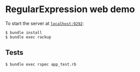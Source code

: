 # RegularExpression web demo

To start the server at [`localhost:9292`](http://localhost:9292):

```console
$ bundle install
$ bundle exec rackup
```

## Tests

```console
$ bundle exec rspec app_test.rb
```
